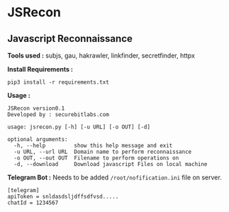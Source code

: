 # JSRecon 

## Javascript Reconnaissance 

**Tools used :** subjs, gau, hakrawler, linkfinder, secretfinder, httpx

**Install Requirements :**  

```  
pip3 install -r requirements.txt
```  

**Usage :**  

```  
JSRecon	version0.1
Developed by : securebitlabs.com

usage: jsrecon.py [-h] [-u URL] [-o OUT] [-d]

optional arguments:
  -h, --help         show this help message and exit
  -u URL, --url URL  Domain name to perform reconnaissance
  -o OUT, --out OUT  Filename to perform operations on
  -d, --download     Download javascript Files on local machine
```  


**Telegram Bot :** Needs to be added `/root/nofification.ini` file on server. 

```
[telegram]
apiToken = snldasdsljdffsdfvsd.....
chatId = 1234567
```
